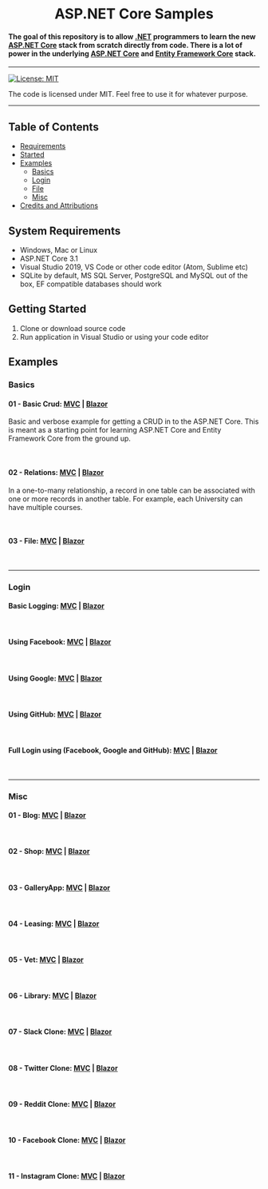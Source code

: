 # 

<h1 align="center">
   ASP.NET Core Samples
  <br>
  
  #### The goal of this repository is to allow [.NET](https://dotnet.microsoft.com/) programmers to learn the new [ASP.NET Core](https://docs.microsoft.com/en-us/aspnet/core) stack from scratch directly from code. There is a lot of power in the underlying [ASP.NET Core](https://docs.microsoft.com/en-us/aspnet/core) and [Entity Framework Core](https://docs.microsoft.com/en-us/ef/) stack.
  
</h1>

<hr>


[![License: MIT](https://img.shields.io/badge/License-MIT-yellow.svg)](https://github.com/Zeckoxe/Zeckoxe-Engine/blob/master/LICENSE)

The code is licensed under MIT. Feel free to use it for whatever purpose.

<hr>

## Table of Contents
+ [Requirements](#Requirements)
+ [Started](#Started)
+ [Examples](#Examples)
    + [Basics](#Basics)
    + [Login](#Login)
    + [File](#File)
    + [Misc](#Misc)
+ [Credits and Attributions](#CreditsAttributions)



## <a name="Requirements"></a> System Requirements

* Windows, Mac or Linux
* ASP.NET Core 3.1
* Visual Studio 2019, VS Code or other code editor (Atom, Sublime etc)
* SQLite by default, MS SQL Server, PostgreSQL and MySQL out of the box, EF compatible databases should work


## <a name="Started"></a> Getting Started

1. Clone or download source code
2. Run application in Visual Studio or using your code editor




## <a name="Examples"></a> Examples

### <a name="Basics"></a> Basics

#### 01 - Basic Crud:  [MVC](https://github.com/FaberSanZ/ASP.NET-Core-Samples/tree/master/Src/MVC/Crud) | [Blazor]()
Basic and verbose example for getting a CRUD in to the ASP.NET Core. This is meant as a starting 
point for learning ASP.NET Core and Entity Framework Core from the ground up. 
 
<br />

#### 02 - Relations: [MVC](https://github.com/FaberSanZ/ASP.NET-Core-Samples/tree/master/Src/MVC/Relations) | [Blazor]()
In a one-to-many relationship, a record in one table can be associated with one or more records 
in another table. For example, each University can have multiple courses. 
 
 <br />

#### 03 - File: [MVC](https://github.com/FaberSanZ/ASP.NET-Core-Samples/tree/master/Src/MVC/Relations) | [Blazor]() 



<br />
<hr />



### <a name="Login"></a> Login

#### Basic Logging: [MVC](https://github.com/FaberSanZ/ASP.NET-Core-Samples/tree/master/Src/MVC/Relations) | [Blazor]() 

<br />

#### Using Facebook: [MVC](https://github.com/FaberSanZ/ASP.NET-Core-Samples/tree/master/Src/MVC/Relations) | [Blazor]() 

<br />

#### Using Google: [MVC](https://github.com/FaberSanZ/ASP.NET-Core-Samples/tree/master/Src/MVC/Relations) | [Blazor]() 

<br />

#### Using GitHub: [MVC](https://github.com/FaberSanZ/ASP.NET-Core-Samples/tree/master/Src/MVC/Relations) | [Blazor]() 

<br />

#### Full Login using (Facebook, Google and GitHub): [MVC](https://github.com/FaberSanZ/ASP.NET-Core-Samples/tree/master/Src/MVC/Relations) | [Blazor]() 

<br />
<hr />

### <a name="Misc"></a> Misc

#### 01 - Blog: [MVC](https://github.com/FaberSanZ/ASP.NET-Core-Samples/tree/master/Src/MVC/Relations) | [Blazor]() 

<br />

#### 02 - Shop: [MVC](https://github.com/FaberSanZ/ASP.NET-Core-Samples/tree/master/Src/MVC/Relations) | [Blazor]() 

<br />

#### 03 - GalleryApp: [MVC](https://github.com/FaberSanZ/ASP.NET-Core-Samples/tree/master/Src/MVC/Relations) | [Blazor]() 

<br />

#### 04 - Leasing: [MVC](https://github.com/FaberSanZ/ASP.NET-Core-Samples/tree/master/Src/MVC/Relations) | [Blazor]() 

<br />

#### 05 - Vet: [MVC](https://github.com/FaberSanZ/ASP.NET-Core-Samples/tree/master/Src/MVC/Relations) | [Blazor]() 

<br />

#### 06 - Library: [MVC](https://github.com/FaberSanZ/ASP.NET-Core-Samples/tree/master/Src/MVC/Relations) | [Blazor]() 

<br />

#### 07 - Slack Clone: [MVC](https://github.com/FaberSanZ/ASP.NET-Core-Samples/tree/master/Src/MVC/Relations) | [Blazor]() 

<br />

#### 08 - Twitter Clone: [MVC](https://github.com/FaberSanZ/ASP.NET-Core-Samples/tree/master/Src/MVC/Relations) | [Blazor]() 

<br />

#### 09 - Reddit Clone: [MVC](https://github.com/FaberSanZ/ASP.NET-Core-Samples/tree/master/Src/MVC/Relations) | [Blazor]() 

<br />

#### 10 - Facebook Clone: [MVC](https://github.com/FaberSanZ/ASP.NET-Core-Samples/tree/master/Src/MVC/Relations) | [Blazor]() 

<br />

#### 11 - Instagram Clone: [MVC](https://github.com/FaberSanZ/ASP.NET-Core-Samples/tree/master/Src/MVC/Relations) | [Blazor]() 

<br />


